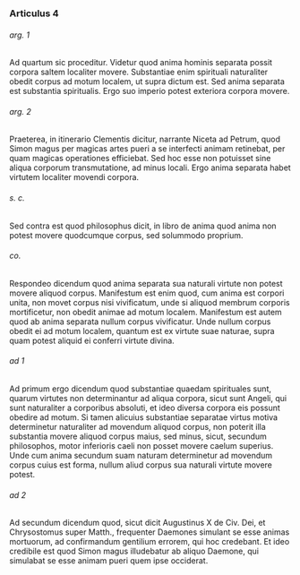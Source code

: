 ### Articulus 4

###### arg. 1
Ad quartum sic proceditur. Videtur quod anima hominis separata possit corpora saltem localiter movere. Substantiae enim spirituali naturaliter obedit corpus ad motum localem, ut supra dictum est. Sed anima separata est substantia spiritualis. Ergo suo imperio potest exteriora corpora movere.

###### arg. 2
Praeterea, in itinerario Clementis dicitur, narrante Niceta ad Petrum, quod Simon magus per magicas artes pueri a se interfecti animam retinebat, per quam magicas operationes efficiebat. Sed hoc esse non potuisset sine aliqua corporum transmutatione, ad minus locali. Ergo anima separata habet virtutem localiter movendi corpora.

###### s. c.
Sed contra est quod philosophus dicit, in libro de anima quod anima non potest movere quodcumque corpus, sed solummodo proprium.

###### co.
Respondeo dicendum quod anima separata sua naturali virtute non potest movere aliquod corpus. Manifestum est enim quod, cum anima est corpori unita, non movet corpus nisi vivificatum, unde si aliquod membrum corporis mortificetur, non obedit animae ad motum localem. Manifestum est autem quod ab anima separata nullum corpus vivificatur. Unde nullum corpus obedit ei ad motum localem, quantum est ex virtute suae naturae, supra quam potest aliquid ei conferri virtute divina.

###### ad 1
Ad primum ergo dicendum quod substantiae quaedam spirituales sunt, quarum virtutes non determinantur ad aliqua corpora, sicut sunt Angeli, qui sunt naturaliter a corporibus absoluti, et ideo diversa corpora eis possunt obedire ad motum. Si tamen alicuius substantiae separatae virtus motiva determinetur naturaliter ad movendum aliquod corpus, non poterit illa substantia movere aliquod corpus maius, sed minus, sicut, secundum philosophos, motor inferioris caeli non posset movere caelum superius. Unde cum anima secundum suam naturam determinetur ad movendum corpus cuius est forma, nullum aliud corpus sua naturali virtute movere potest.

###### ad 2
Ad secundum dicendum quod, sicut dicit Augustinus X de Civ. Dei, et Chrysostomus super Matth., frequenter Daemones simulant se esse animas mortuorum, ad confirmandum gentilium errorem, qui hoc credebant. Et ideo credibile est quod Simon magus illudebatur ab aliquo Daemone, qui simulabat se esse animam pueri quem ipse occiderat.

